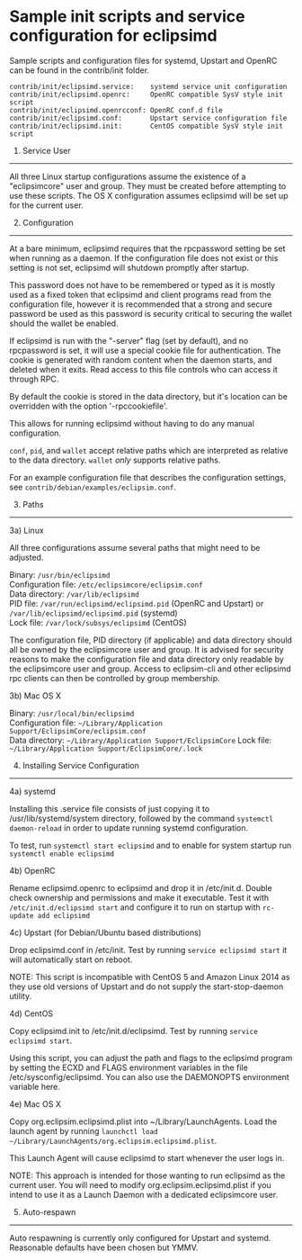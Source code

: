 Sample init scripts and service configuration for eclipsimd
==========================================================

Sample scripts and configuration files for systemd, Upstart and OpenRC
can be found in the contrib/init folder.

    contrib/init/eclipsimd.service:    systemd service unit configuration
    contrib/init/eclipsimd.openrc:     OpenRC compatible SysV style init script
    contrib/init/eclipsimd.openrcconf: OpenRC conf.d file
    contrib/init/eclipsimd.conf:       Upstart service configuration file
    contrib/init/eclipsimd.init:       CentOS compatible SysV style init script

1. Service User
---------------------------------

All three Linux startup configurations assume the existence of a "eclipsimcore" user
and group.  They must be created before attempting to use these scripts.
The OS X configuration assumes eclipsimd will be set up for the current user.

2. Configuration
---------------------------------

At a bare minimum, eclipsimd requires that the rpcpassword setting be set
when running as a daemon.  If the configuration file does not exist or this
setting is not set, eclipsimd will shutdown promptly after startup.

This password does not have to be remembered or typed as it is mostly used
as a fixed token that eclipsimd and client programs read from the configuration
file, however it is recommended that a strong and secure password be used
as this password is security critical to securing the wallet should the
wallet be enabled.

If eclipsimd is run with the "-server" flag (set by default), and no rpcpassword is set,
it will use a special cookie file for authentication. The cookie is generated with random
content when the daemon starts, and deleted when it exits. Read access to this file
controls who can access it through RPC.

By default the cookie is stored in the data directory, but it's location can be overridden
with the option '-rpccookiefile'.

This allows for running eclipsimd without having to do any manual configuration.

`conf`, `pid`, and `wallet` accept relative paths which are interpreted as
relative to the data directory. `wallet` *only* supports relative paths.

For an example configuration file that describes the configuration settings,
see `contrib/debian/examples/eclipsim.conf`.

3. Paths
---------------------------------

3a) Linux

All three configurations assume several paths that might need to be adjusted.

Binary:              `/usr/bin/eclipsimd`  
Configuration file:  `/etc/eclipsimcore/eclipsim.conf`  
Data directory:      `/var/lib/eclipsimd`  
PID file:            `/var/run/eclipsimd/eclipsimd.pid` (OpenRC and Upstart) or `/var/lib/eclipsimd/eclipsimd.pid` (systemd)  
Lock file:           `/var/lock/subsys/eclipsimd` (CentOS)  

The configuration file, PID directory (if applicable) and data directory
should all be owned by the eclipsimcore user and group.  It is advised for security
reasons to make the configuration file and data directory only readable by the
eclipsimcore user and group.  Access to eclipsim-cli and other eclipsimd rpc clients
can then be controlled by group membership.

3b) Mac OS X

Binary:              `/usr/local/bin/eclipsimd`  
Configuration file:  `~/Library/Application Support/EclipsimCore/eclipsim.conf`  
Data directory:      `~/Library/Application Support/EclipsimCore`
Lock file:           `~/Library/Application Support/EclipsimCore/.lock`

4. Installing Service Configuration
-----------------------------------

4a) systemd

Installing this .service file consists of just copying it to
/usr/lib/systemd/system directory, followed by the command
`systemctl daemon-reload` in order to update running systemd configuration.

To test, run `systemctl start eclipsimd` and to enable for system startup run
`systemctl enable eclipsimd`

4b) OpenRC

Rename eclipsimd.openrc to eclipsimd and drop it in /etc/init.d.  Double
check ownership and permissions and make it executable.  Test it with
`/etc/init.d/eclipsimd start` and configure it to run on startup with
`rc-update add eclipsimd`

4c) Upstart (for Debian/Ubuntu based distributions)

Drop eclipsimd.conf in /etc/init.  Test by running `service eclipsimd start`
it will automatically start on reboot.

NOTE: This script is incompatible with CentOS 5 and Amazon Linux 2014 as they
use old versions of Upstart and do not supply the start-stop-daemon utility.

4d) CentOS

Copy eclipsimd.init to /etc/init.d/eclipsimd. Test by running `service eclipsimd start`.

Using this script, you can adjust the path and flags to the eclipsimd program by
setting the ECXD and FLAGS environment variables in the file
/etc/sysconfig/eclipsimd. You can also use the DAEMONOPTS environment variable here.

4e) Mac OS X

Copy org.eclipsim.eclipsimd.plist into ~/Library/LaunchAgents. Load the launch agent by
running `launchctl load ~/Library/LaunchAgents/org.eclipsim.eclipsimd.plist`.

This Launch Agent will cause eclipsimd to start whenever the user logs in.

NOTE: This approach is intended for those wanting to run eclipsimd as the current user.
You will need to modify org.eclipsim.eclipsimd.plist if you intend to use it as a
Launch Daemon with a dedicated eclipsimcore user.

5. Auto-respawn
-----------------------------------

Auto respawning is currently only configured for Upstart and systemd.
Reasonable defaults have been chosen but YMMV.
